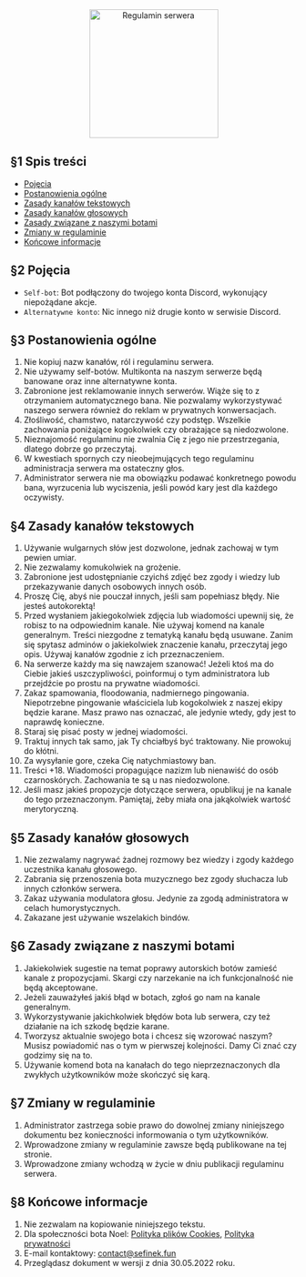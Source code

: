 <div align="center">
    <img src="https://cdn.skiffybot.xyz/assets/bydgobot/server-info/rules.png" alt="Regulamin serwera" height="226">
</div>

## §1 Spis treści
- [Pojęcia](#pojecia)
- [Postanowienia ogólne](#1-postanowienia-og%C3%B3lne)
- [Zasady kanałów tekstowych](#2-zasady-kana%C5%82%C3%B3w-tekstowych)
- [Zasady kanałów głosowych](#3-zasady-kana%C5%82%C3%B3w-g%C5%82osowych)
- [Zasady związane z naszymi botami](#4-zasady-zwi%C4%85zane-z-naszymi-botami)
- [Zmiany w regulaminie](#5-zmiany-w-regulaminie)
- [Końcowe informacje](#6-ko%C5%84cowe-informacje)

## <a id="pojecia"></a> §2 Pojęcia
- `Self-bot`: Bot podłączony do twojego konta Discord, wykonujący niepożądane akcje.
- `Alternatywne konto`: Nic innego niż drugie konto w serwisie Discord.

## §3 Postanowienia ogólne
1. Nie kopiuj nazw kanałów, ról i regulaminu serwera.
2. Nie używamy self-botów. Multikonta na naszym serwerze będą banowane oraz inne alternatywne konta.
3. Zabronione jest reklamowanie innych serwerów. Wiąże się to z otrzymaniem automatycznego bana. Nie pozwalamy wykorzystywać naszego serwera również do reklam w prywatnych konwersacjach.
4. Złośliwość, chamstwo, natarczywość czy podstęp. Wszelkie zachowania poniżające kogokolwiek czy obrażające są niedozwolone.
5. Nieznajomość regulaminu nie zwalnia Cię z jego nie przestrzegania, dlatego dobrze go przeczytaj.
6. W kwestiach spornych czy nieobejmujących tego regulaminu administracja serwera ma ostateczny głos.
7. Administrator serwera nie ma obowiązku podawać konkretnego powodu bana, wyrzucenia lub wyciszenia, jeśli powód kary jest dla każdego oczywisty.

## §4 Zasady kanałów tekstowych
1. Używanie wulgarnych słów jest dozwolone, jednak zachowaj w tym pewien umiar.
2. Nie zezwalamy komukolwiek na grożenie.
3. Zabronione jest udostępnianie czyichś zdjęć bez zgody i wiedzy lub przekazywanie danych osobowych innych osób.
4. Proszę Cię, abyś nie pouczał innych, jeśli sam popełniasz błędy. Nie jesteś autokorektą!
5. Przed wysłaniem jakiegokolwiek zdjęcia lub wiadomości upewnij się, że robisz to na odpowiednim kanale. Nie używaj komend na kanale generalnym. Treści niezgodne z tematyką kanału będą usuwane. Zanim się spytasz adminów o jakiekolwiek znaczenie kanału, przeczytaj jego opis. Używaj kanałów zgodnie z ich przeznaczeniem.
6. Na serwerze każdy ma się nawzajem szanować! Jeżeli ktoś ma do Ciebie jakieś uszczypliwości, poinformuj o tym administratora lub przejdźcie po prostu na prywatne wiadomości.
7. Zakaz spamowania, floodowania, nadmiernego pingowania. Niepotrzebne pingowanie właściciela lub kogokolwiek z naszej ekipy będzie karane. Masz prawo nas oznaczać, ale jedynie wtedy, gdy jest to naprawdę konieczne.
8. Staraj się pisać posty w jednej wiadomości.
9. Traktuj innych tak samo, jak Ty chciałbyś być traktowany. Nie prowokuj do kłótni.
10. Za wysyłanie gore, czeka Cię natychmiastowy ban.
11. Treści +18. Wiadomości propagujące nazizm lub nienawiść do osób czarnoskórych. Zachowania te są u nas niedozwolone.
12. Jeśli masz jakieś propozycje dotyczące serwera, opublikuj je na kanale do tego przeznaczonym. Pamiętaj, żeby miała ona jakąkolwiek wartość merytoryczną.

## §5 Zasady kanałów głosowych
1. Nie zezwalamy nagrywać żadnej rozmowy bez wiedzy i zgody każdego uczestnika kanału głosowego.
2. Zabrania się przenoszenia bota muzycznego bez zgody słuchacza lub innych członków serwera.
3. Zakaz używania modulatora głosu. Jedynie za zgodą administratora w celach humorystycznych.
4. Zakazane jest używanie wszelakich bindów.

## §6 Zasady związane z naszymi botami
1. Jakiekolwiek sugestie na temat poprawy autorskich botów zamieść kanale z propozycjami. Skargi czy narzekanie na ich funkcjonalność nie będą akceptowane.
2. Jeżeli zauważyłeś jakiś błąd w botach, zgłoś go nam na kanale generalnym.
3. Wykorzystywanie jakichkolwiek błędów bota lub serwera, czy też działanie na ich szkodę będzie karane.
4. Tworzysz aktualnie swojego bota i chcesz się wzorować naszym? Musisz powiadomić nas o tym w pierwszej kolejności. Damy Ci znać czy godzimy się na to.
5. Używanie komend bota na kanałach do tego nieprzeznaczonych dla zwykłych użytkowników może skończyć się karą.

## §7 Zmiany w regulaminie
1. Administrator zastrzega sobie prawo do dowolnej zmiany niniejszego dokumentu bez konieczności informowania o tym użytkowników.
2. Wprowadzone zmiany w regulaminie zawsze będą publikowane na tej stronie.
3. Wprowadzone zmiany wchodzą w życie w dniu publikacji regulaminu serwera.

## §8 Końcowe informacje
1. Nie zezwalam na kopiowanie niniejszego tekstu.
2. Dla społeczności bota Noel: [Polityka plików Cookies](https://noel.skiffybot.xyz/cookies), [Polityka prywatności](https://noel.skiffybot.xyz/privacy)
3. E-mail kontaktowy: contact@sefinek.fun
4. Przeglądasz dokument w wersji z dnia 30.05.2022 roku.
